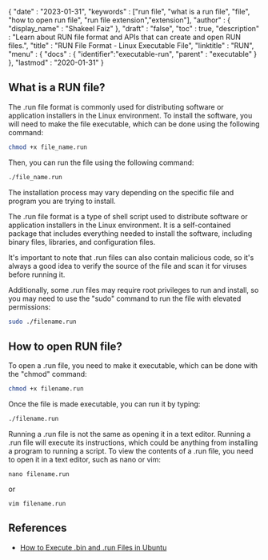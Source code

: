 {
  "date" : "2023-01-31",
  "keywords" : ["run file", "what is a run file", "file", "how to open run file", "run file extension","extension"],
  "author" : {
    "display_name" : "Shakeel Faiz"
  },
  "draft" : "false",
  "toc" : true,
  "description" : "Learn about RUN file format and APIs that can create and open RUN files.",
  "title" : "RUN File Format - Linux Executable File",
  "linktitle" : "RUN",
  "menu" : {
    "docs" : {
      "identifier":"executable-run",
      "parent" : "executable"
    }
  },
  "lastmod" : "2020-01-31"
}

## What is a RUN file?

The .run file format is commonly used for distributing software or application installers in the Linux environment. To install the software, you will need to make the file executable, which can be done using the following command:

```bash
chmod +x file_name.run 
```

Then, you can run the file using the following command:

```bash
./file_name.run 
```

The installation process may vary depending on the specific file and program you are trying to install. 

The .run file format is a type of shell script used to distribute software or application installers in the Linux environment. It is a self-contained package that includes everything needed to install the software, including binary files, libraries, and configuration files.

It's important to note that .run files can also contain malicious code, so it's always a good idea to verify the source of the file and scan it for viruses before running it.

Additionally, some .run files may require root privileges to run and install, so you may need to use the "sudo" command to run the file with elevated permissions:

```bash
sudo ./filename.run
```

## How to open RUN file?

To open a .run file, you need to make it executable, which can be done with the "chmod" command:

```bash
chmod +x filename.run 
```

Once the file is made executable, you can run it by typing:

```bash
./filename.run
```

Running a .run file is not the same as opening it in a text editor. Running a .run file will execute its instructions, which could be anything from installing a program to running a script. To view the contents of a .run file, you need to open it in a text editor, such as nano or vim:

```
nano filename.run
```
or
```
vim filename.run
```

## References
* [How to Execute .bin and .run Files in Ubuntu](https://vitux.com/how-to-execute-bin-and-run-files-in-ubuntu/)

